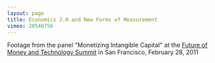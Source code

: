 ```yaml
---
layout: page
title: Economics 2.0 and New Forms of Measurement
vimeo: 20540756
---
```


Footage from the panel "Monetizing Intangible Capital" at the [Future of Money and Technology Summit](/future-of-money) in San Francisco, February 28, 2011
